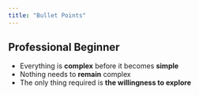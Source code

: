 ```yaml
---
title: "Bullet Points"
---
```


## Professional Beginner

- Everything is **complex** before it becomes **simple**
- Nothing needs to **remain** complex
- The only thing required is **the willingness to explore**